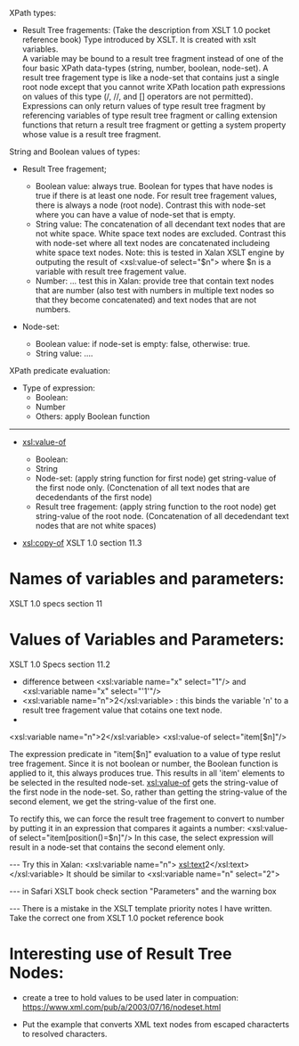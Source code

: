 XPath types:
* Result Tree fragements: (Take the description from XSLT 1.0 pocket reference book)
Type introduced by XSLT.  It is created with xslt variables.  
A variable may be bound to a result tree fragment instead of one of the four basic XPath data-types (string, number, boolean, node-set).
A result tree fragement type is like a node-set that contains just a single root node except that you cannot write XPath
location path expressions on values of this type (/, //, and [] operators are not permitted).
Expressions can only return values of type result tree fragment by referencing variables of type result tree fragment or calling extension functions that return a result tree fragment or getting a system property whose value is a result tree fragment.

String and Boolean values of types:
* Result Tree fragement;
  - Boolean value: always true.  Boolean for types that have nodes is true if there is at least one node. For result tree fragement
  values, there is always a node (root node).  Contrast this with node-set where you can have a value of node-set that is empty.
  - String value: The concatenation of all decendant text nodes that are not white space. White space text nodes are excluded.
  Contrast this with node-set where all text nodes are concatenated includeing white space text nodes. Note: this is tested in Xalan XSLT engine
  by outputing the result of <xsl:value-of select="$n"> where $n is a variable with result tree fragement value.
  - Number: ... test this in Xalan: provide tree that contain text nodes that are number (also test with numbers in multiple text
  nodes so that they become concatenated) and text nodes that are not numbers.
  
* Node-set:
  - Boolean value: if node-set is empty: false, otherwise: true.
  - String value: ....
  

XPath predicate evaluation:
- Type of expression:
  * Boolean:
  * Number
  * Others: apply Boolean function
  
------------------------------------------
* <xsl:value-of>
  - Boolean:
  - String
  - Node-set: (apply string function for first node) get string-value of the first node only. (Conctenation of all text nodes that are decedendants of the first node)
  - Result tree fragement: (apply string function to the root node) get string-value of the root node. (Concatenation of all decedendant text nodes that are not white spaces)

* <xsl:copy-of>
XSLT 1.0 section 11.3

Names of variables and parameters:
===================================
XSLT 1.0 specs section 11

Values of Variables and Parameters:
===================================
XSLT 1.0 Specs section 11.2
- difference between <xsl:variable name="x" select="1"/> and <xsl:variable name="x" select="'1'"/>
- <xsl:variable name="n">2</xsl:variable> : this binds the variable 'n' to a result tree fragement value that cotains one 
text node.
- 
<xsl:variable name="n">2</xsl:variable>
<xsl:value-of select="item[$n]"/>

The expression predicate in "item[$n]" evaluation to a value of type reslut tree fragement. Since it is not boolean or number, the Boolean
function is applied to it, this always produces true. This results in all 'item' elements to be selected in the resulted node-set.
<xsl:value-of> gets the string-value of the first node in the node-set.
So, rather than getting the string-value of the second element, we get the string-value of the first one.

To rectify this, we can force the result tree fragement to convert to number by putting it in an expression that compares it
againts a number:
<xsl:value-of select="item[position()=$n]"/>
In this case, the select expression will result in a node-set that contains the second element only.

--- Try this in Xalan:
<xsl:variable name="n">
  <xsl:text>2</xsl:text>
</xsl:variable>
It should be similar to <xsl:variable name="n" select="2">


--- in Safari XSLT book check section "Parameters" and the warning box

--- There is a mistake in the XSLT template priority notes I have written.  Take the correct one from XSLT 1.0 pocket reference book




Interesting use of Result Tree Nodes:
=====================================
- create a tree to hold values to be used later in compuation:
https://www.xml.com/pub/a/2003/07/16/nodeset.html



* Put the example that converts XML text nodes from escaped characterts to resolved characters.




